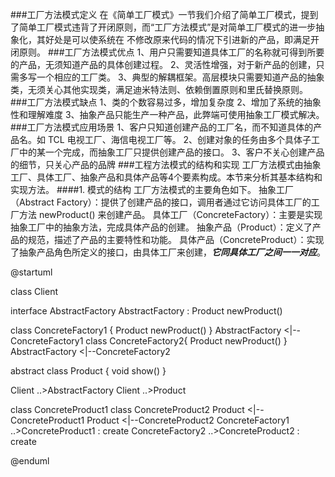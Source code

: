 ###工厂方法模式定义
在《简单工厂模式》一节我们介绍了简单工厂模式，提到了简单工厂模式违背了开闭原则，而“工厂方法模式”是对简单工厂模式的进一步抽象化，其好处是可以使系统在
不修改原来代码的情况下引进新的产品，即满足开闭原则。
###工厂方法模式优点
1、用户只需要知道具体工厂的名称就可得到所要的产品，无须知道产品的具体创建过程。
2、灵活性增强，对于新产品的创建，只需多写一个相应的工厂类。
3、典型的解耦框架。高层模块只需要知道产品的抽象类，无须关心其他实现类，满足迪米特法则、依赖倒置原则和里氏替换原则。
###工厂方法模式缺点
1、类的个数容易过多，增加复杂度
2、增加了系统的抽象性和理解难度
3、抽象产品只能生产一种产品，此弊端可使用抽象工厂模式解决。
###工厂方法模式应用场景
1、客户只知道创建产品的工厂名，而不知道具体的产品名。如 TCL 电视工厂、海信电视工厂等。
2、创建对象的任务由多个具体子工厂中的某一个完成，而抽象工厂只提供创建产品的接口。
3、客户不关心创建产品的细节，只关心产品的品牌
###工程方法模式的结构和实现
工厂方法模式由抽象工厂、具体工厂、抽象产品和具体产品等4个要素构成。本节来分析其基本结构和实现方法。
####1. 模式的结构
   工厂方法模式的主要角色如下。
   抽象工厂（Abstract Factory）：提供了创建产品的接口，调用者通过它访问具体工厂的工厂方法 newProduct() 来创建产品。
   具体工厂（ConcreteFactory）：主要是实现抽象工厂中的抽象方法，完成具体产品的创建。
   抽象产品（Product）：定义了产品的规范，描述了产品的主要特性和功能。
   具体产品（ConcreteProduct）：实现了抽象产品角色所定义的接口，由具体工厂来创建，**_它同具体工厂之间一一对应_**。

@startuml

class Client

interface AbstractFactory
AbstractFactory : Product newProduct()

class ConcreteFactory1 {
Product newProduct()
}
AbstractFactory <|--ConcreteFactory1
class ConcreteFactory2{ 
Product newProduct()
}
AbstractFactory <|--ConcreteFactory2 

abstract class Product {
  void show()
}

Client ..>AbstractFactory
Client ..>Product


class ConcreteProduct1
class ConcreteProduct2
Product <|--ConcreteProduct1
Product <|--ConcreteProduct2
ConcreteFactory1 ..>ConcreteProduct1 : create
ConcreteFactory2 ..>ConcreteProduct2 : create



@enduml